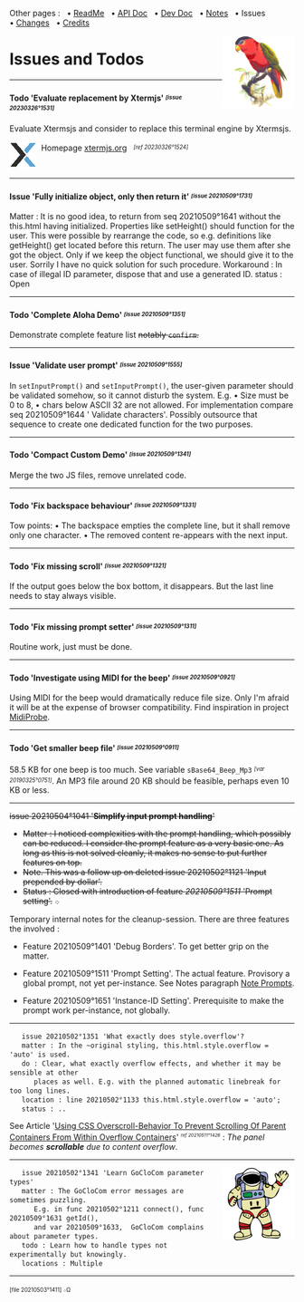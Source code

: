 Other pages : &nbsp;
 •&nbsp;[ReadMe](./../README.md) &nbsp;
 •&nbsp;[API&nbsp;Doc](./api-doc.md) &nbsp;
 •&nbsp;[Dev&nbsp;Doc](./dev-doc.md) &nbsp;
 •&nbsp;[Notes](./notes.md) &nbsp;
 •&nbsp;Issues &nbsp;
 •&nbsp;[Changes](./changes.md) &nbsp;
 •&nbsp;[Credits](./../credits.md)

<img src="./20210512o1713.purple-bellied-lory.v2.x0256y0256.png" align="right" width="128" height="128" alt="Purple-Bellied Lory">

# Issues and Todos

---

#### Todo 'Evaluate replacement by Xtermjs' _<sup><sub>[issue 20230326°1531]</sub></sup>_

Evaluate Xtermsjs and consider to replace this terminal engine by Xtermsjs.

<img src="./icos/20230326o1525.xtermjs.v2.x0048y0048.png" align="left" width="48" height="48" alt="Link icon for Xtermjs">
 &nbsp; Homepage
 <a href="https://xtermjs.org/">xtermjs.org</a> &nbsp; <sup><sub><i>[ref 20230326°1524]</i></sub></sup>

&nbsp;

---

#### Issue 'Fully initialize object, only then return it' _<sup><sub>[issue 20210509°1731]</sub></sup>_

Matter : It is no good idea, to return from seq 20210509°1641 without the
 this.html having initialized. Properties like setHeight() should
 function for the user. This were possible by rearrange the code,
 so e.g.  definitions like getHeight() get located before this return.
 The user may use them after she got the object. Only if we keep the
 object functional, we should give it to the user. Sorrily I have no
 quick solution for such procedure.
 Workaround : In case of illegal ID parameter, dispose that and
 use a generated ID.
 status : Open

---

#### Todo 'Complete Aloha Demo' _<sup><sub>[issue 20210509°1351]</sub></sup>_

Demonstrate complete feature list <del>notably `confirm`<del>.

---

#### Issue 'Validate user prompt' _<sup><sub>[issue 20210509°1555]</sub></sup>_

In `setInputPrompt()` and `setInputPrompt()`, the user-given parameter
 should be validated somehow, so it cannot disturb the system.
 E.g. • Size must be 0 to 8, • chars below ASCII 32 are not allowed.
 For implementation compare seq 20210509°1644 ' Validate characters'. Possibly
 outsource that sequence to create one dedicated function for the two purposes.

---

#### Todo 'Compact Custom Demo' _<sup><sub>[issue 20210509°1341]</sub></sup>_

Merge the two JS files, remove unrelated code.

---

#### Todo 'Fix backspace behaviour' _<sup><sub>[issue 20210509°1331]</sub></sup>_

Tow points: • The backspace empties the complete line, but it shall remove only one character.
• The removed content re-appears with the next input.

---

#### Todo 'Fix missing scroll' _<sup><sub>[issue 20210509°1321]</sub></sup>_

If the output goes below the box bottom, it disappears.
But the last line needs to stay always visible.

---

#### Todo 'Fix missing prompt setter' _<sup><sub>[issue 20210509°1311]</sub></sup>_

Routine work, just must be done.

---

#### Todo 'Investigate using MIDI for the beep' _<sup><sub>[issue 20210509°0921]</sub></sup>_

Using MIDI for the beep would dramatically reduce file size. Only I'm afraid
 it will be at the expense of browser compatibility. Find inspiration in project
 [MidiProbe](https://www.trekta.biz/svn/midiprobedev/trunk/midiprobe/index.html).

---

#### Todo 'Get smaller beep file' _<sup><sub>[issue 20210509°0911]</sub></sup>_

58.5 KB for one beep is too much. See variable `sBase64_Beep_Mp3` <sup><sub>_[var 20190325°0751]_</sub></sup>.
An MP3 file around 20 KB should be feasible, perhaps even 10 KB or less.

---

<a name="id20210504o1041"></a>
<del>issue 20210504°1041 '**Simplify input prompt handling**'</del>
 - <del>Matter : I noticed complexities with the prompt handling, which possibly can
   be reduced. I consider the prompt feature as a very basic one. As long as this
   is not solved cleanly, it makes no sense to put further features on top.</del>
 - <del>Note. This was a follow up on deleted issue 20210502°1121 'Input prepended by dollar'.</del>
 - <del>Status : Closed with introduction of feature _20210509°1511_ 'Prompt setting'.</del>
   ܀

Temporary internal notes for the cleanup-session. There are three features the involved :

 - Feature 20210509°1401 'Debug Borders'. To get better grip on the matter.

 - Feature 20210509°1511 'Prompt Setting'. The actual feature. Provisory a
    global prompt, not yet per-instance.
    See Notes paragraph [Note Prompts](./notes.md#notes_prompts).

 - Feature 20210509°1651 'Instance-ID Setting'. Prerequisite to make the prompt
    work per-instance, not globally.

---

```
   issue 20210502°1351 'What exactly does style.overflow'?
   matter : In the ~original styling, this.html.style.overflow = 'auto' is used.
   do : Clear, what exactly overflow effects, and whether it may be sensible at other
      places as well. E.g. with the planned automatic linebreak for too long lines.
   location : line 20210502°1133 this.html.style.overflow = 'auto';
   status : ..
```

See Article
'[Using CSS Overscroll-Behavior To Prevent Scrolling Of Parent Containers From Within Overflow Containers](https://www.bennadel.com/blog/3698-using-css-overscroll-behavior-to-prevent-scrolling-of-parent-containers-from-within-overflow-containers.htm)'
 _<sup><sub><sup>ref 20210511°1426<sup><sub><sup>_ :
 *The panel becomes **scrollable** due to content overflow*.


---

<img src="./20210512o1743.waving-astronaut.v2.p12.png" align="right" width="128" height="128" alt="Waving Astronaut">

```
   issue 20210502°1341 'Learn GoCloCom parameter types'
   matter : The GoCloCom error messages are sometimes puzzling.
      E.g. in func 20210502°1211 connect(), func 20210509°1631 getId(),
      and var 20210509°1633,  GoCloCom complains about parameter types.
   todo : Learn how to handle types not experimentally but knowingly.
   locations : Multiple
```

---

<sup><sub>[file 20210503°1411] ܀Ω</sub></sup>
